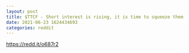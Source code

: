 ```yaml
--- 
layout: post 
title: $TTCF - Short interest is rising, it is time to squeeze them 
date: 2021-06-23 1624434693 
categories: reddit 
--- 
```

https://redd.it/o687r2